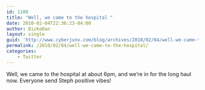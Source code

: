 ```yaml
---
id: 1108
title: "Well, we came to the hospital "
date: 2010-02-04T22:36:23-04:00
author: DizkoDan
layout: single
guid: 'http://www.cyberjunx.com/blog/archives/2010/02/04/well-we-came-to-the-hospital/'
permalink: /2010/02/04/well-we-came-to-the-hospital/
categories:
    - Twitter
---
```


Well, we came to the hospital at about 6pm, and we’re in for the long haul now. Everyone send Steph positive vibes!